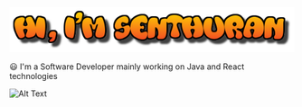![alt text](<https://github.com/Senthuran100/Senthuran100/blob/main/cooltext369230231446776.png>) 
<p>😃 I'm a Software Developer mainly working on Java and React technologies</p>

![Alt Text](https://media2.giphy.com/media/21LLWn3VqXxxBbzrBm/giphy.gif)

<!--
**Senthuran100/Senthuran100** is a ✨ _special_ ✨ repository because its `README.md` (this file) appears on your GitHub profile.

Here are some ideas to get you started:


- 🔭 I’m currently working on 
- 🌱 I’m currently learning ...
- 👯 I’m looking to collaborate on ...
- 🤔 I’m looking for help with ...
- 💬 Ask me about ...
- 📫 How to reach me: ...
- 😄 Pronouns: ...
- ⚡ Fun fact: ...
-->
